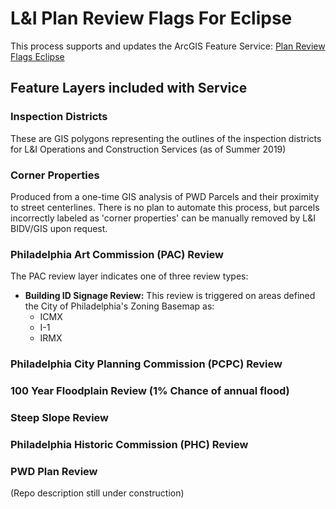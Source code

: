 # L&I Plan Review Flags For Eclipse
This process supports and updates the ArcGIS Feature Service: [Plan Review Flags Eclipse](http://phl.maps.arcgis.com/home/item.html?id=7a474e2bb78b4f258751e22161e4cc75)

## Feature Layers included with Service
### Inspection Districts
These are GIS polygons representing the outlines of the inspection districts for L&I Operations and Construction Services (as of Summer 2019)

### Corner Properties
Produced from a one-time GIS analysis of PWD Parcels and their proximity to street centerlines.  There is no plan to automate this process, but parcels incorrectly labeled as 'corner properties' can be manually removed by L&I BIDV/GIS upon request.

### Philadelphia Art Commission (PAC) Review
The PAC review layer indicates one of three review types:
* **Building ID Signage Review:** This review is triggered on areas defined the City of Philadelphia's Zoning Basemap as:
  * ICMX
  * I-1
  * IRMX

### Philadelphia City Planning Commission (PCPC) Review

### 100 Year Floodplain Review (1% Chance of annual flood)

### Steep Slope Review

### Philadelphia Historic Commission (PHC) Review

### PWD Plan Review

(Repo description still under construction)
